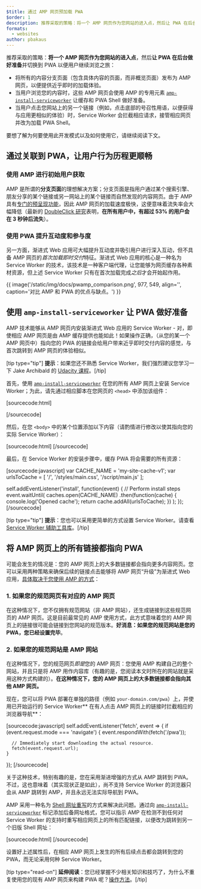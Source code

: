```yaml
---
$title: 通过 AMP 网页预加载 PWA
$order: 1
description: 推荐采取的策略：将一个 AMP 网页作为您网站的进入点，然后让 PWA 在后台做好准备并切换到…
formats:
  - websites
author: pbakaus
---
```


推荐采取的策略：**将一个 AMP 网页作为您网站的进入点**，然后**让 PWA 在后台做好准备**并切换到 PWA 以便用户继续浏览之旅：

- 将所有的内容分支页面（包含具体内容的页面，而非概览页面）发布为 AMP 网页，以便提供近乎即时的加载体验。
- 当用户浏览您的内容时，这些 AMP 网页会使用 AMP 的专用元素 [`amp-install-serviceworker`](../../../documentation/components/reference/amp-install-serviceworker.md) 让缓存和 PWA Shell 做好准备。
- 当用户点击您网站上的另一个链接（例如，点击底部的号召性用语，以便获得与应用更相似的体验）时，Service Worker 会拦截相应请求，接管相应网页并改为加载 PWA Shell。

要想了解为何要使用此开发模式以及如何使用它，请继续阅读下文。

## 通过关联到 PWA，让用户行为历程更顺畅

### 使用 AMP 进行初始用户获取

AMP 是所谓的**分支页面**的理想解决方案；分支页面是指用户通过某个搜索引擎、朋友分享的某个链接或另一网站上的某个链接而自然发现的内容网页。由于 AMP 具有[专门的预呈现功能](https://www.doubleclickbygoogle.com/articles/mobile-speed-matters/)，因此 AMP 网页的加载速度极快，这便意味着流失率会大幅降低（最新的 [DoubleClick 研究](https://www.doubleclickbygoogle.com/articles/mobile-speed-matters/)表明，**在所有用户中，有超过 53% 的用户会在 3 秒钟后流失**）。

### 使用 PWA 提升互动度和参与度

另一方面，渐进式 Web 应用可大幅提升互动度并吸引用户进行深入互动，但不具备 AMP 网页的*首次加载即时交付*特征。渐进式 Web 应用的核心是一种名为 Service Worker 的技术，该技术是一种客户端代理，让您能够为网页缓存各种素材资源，但上述 Service Worker 只有在首次加载完成*之后*才会开始起作用。

{{ image('/static/img/docs/pwamp_comparison.png', 977, 549, align='', caption='对比 AMP 和 PWA 的优点与缺点。') }}

## 使用 `amp-install-serviceworker` 让 PWA 做好准备

AMP 技术能够从 AMP 网页内安装渐进式 Web 应用的 Service Worker - 对，即使相应 AMP 网页是由 AMP 缓存提供也能如此！如果操作正确，（从您的某一个 AMP 网页中）指向您的 PWA 的链接会给用户带来近乎即时交付内容的感觉，与首次跳转到 AMP 网页的体验相似。

[tip type="tip"] <strong>提示</strong>：如果您还不熟悉 Service Worker，我们强烈建议您学习一下 Jake Archibald 的 [Udacity 课程](https://www.udacity.com/course/offline-web-applications--ud899)。[/tip]

首先，使用 [`amp-install-serviceworker`](../../../documentation/components/reference/amp-install-serviceworker.md) 在您的所有 AMP 网页上安装 Service Worker；为此，请先通过相应脚本在您网页的 `<head>` 中添加该组件：

[sourcecode:html]
<script async custom-element="amp-install-serviceworker"
  src="https://cdn.ampproject.org/v0/amp-install-serviceworker-0.1.js"></script>
[/sourcecode]

然后，在您 `<body>` 中的某个位置添加以下内容（请酌情进行修改以使其指向您的实际 Service Worker）：

[sourcecode:html]
<amp-install-serviceworker
      src="https://www.your-domain.com/serviceworker.js"
      layout="nodisplay">
</amp-install-serviceworker>
[/sourcecode]

最后，在 Service Worker 的安装步骤中，缓存 PWA 将会需要的所有资源：

[sourcecode:javascript]
var CACHE_NAME = 'my-site-cache-v1';
var urlsToCache = [
  '/',
  '/styles/main.css',
  '/script/main.js'
];

self.addEventListener('install', function(event) {
  // Perform install steps
  event.waitUntil(
    caches.open(CACHE_NAME)
      .then(function(cache) {
        console.log('Opened cache');
        return cache.addAll(urlsToCache);
      })
  );
});
[/sourcecode]

[tip type="tip"] <strong>提示</strong>：您也可以采用更简单的方式设置 Service Worker。请查看 [Service Worker 辅助工具库](https://github.com/GoogleChrome/sw-helpers)。[/tip]

## 将 AMP 网页上的所有链接都指向 PWA

可能会发生的情况是：您的 AMP 网页上的大多数链接都会指向更多内容网页。您可以采用两种策略来确保后续的链接点击能够将 AMP 网页“升级”为渐进式 Web 应用，[具体取决于您使用 AMP 的方式](../../../documentation/guides-and-tutorials/optimize-measure/discovery.md)：

### 1. 如果您的规范网页有对应的 AMP 网页

在这种情况下，您不仅拥有规范网站（非 AMP 网站），还生成链接到这些规范网页的 AMP 网页。这是目前最常见的 AMP 使用方式，此方式意味着您的 AMP 网页上的链接很可能会链接到您网站的规范版本。**好消息：如果您的规范网站是您的 PWA，您已经设置完毕**。

### 2. 如果您的规范网站是 AMP 网站

在这种情况下，您的规范网页*即是*您的 AMP 网页：您使用 AMP 构建自己的整个网站，并且只是将 AMP 用作内容库（有趣的是，您阅读本文时所在的网站就是采用这种方式构建的）。**在这种情况下，您的 AMP 网页上的大多数链接都会指向其他 AMP 网页。**

现在，您可以将 PWA 部署在单独的路径（例如 `your-domain.com/pwa`）上，并使用已开始运行的 Service Worker**&nbsp;在有人点击 AMP 网页上的链接时拦截相应的浏览器导航**：

[sourcecode:javascript]
self.addEventListener('fetch', event => {
    if (event.request.mode === 'navigate') {
      event.respondWith(fetch('/pwa'));

      // Immediately start downloading the actual resource.
      fetch(event.request.url);
    }

});
[/sourcecode]

关于这种技术，特别有趣的是，您在采用渐进增强的方式从 AMP 跳转到 PWA。不过，这也意味着（其实现状正是如此），尚不支持 Service Worker 的浏览器只会从 AMP 跳转到 AMP，并且永远无法实际导航到 PWA。

AMP 采用一种名为 [Shell 网址重写](../../../documentation/components/reference/amp-install-serviceworker.md#shell-url-rewrite)的方式来解决此问题。通过向 [`amp-install-serviceworker`](../../../documentation/components/reference/amp-install-serviceworker.md) 标记添加后备网址格式，您可以指示 AMP 在检测不到任何对 Service Worker 的支持时重写相应网页上的所有匹配链接，以便改为跳转到另一个旧版 Shell 网址：

[sourcecode:html]
<amp-install-serviceworker
      src="https://www.your-domain.com/serviceworker.js"
      layout="nodisplay"
      data-no-service-worker-fallback-url-match=".*"
      data-no-service-worker-fallback-shell-url="https://www.your-domain.com/pwa">
</amp-install-serviceworker>
[/sourcecode]

设置好上述属性后，在相应 AMP 网页上发生的所有后续点击都会跳转到您的 PWA，而无论采用何种 Service Worker。

[tip type="read-on"] <strong>延伸阅读</strong>：您已经掌握不少相关知识和技巧了，为什么不重复使用您的现有 AMP 网页来构建 PWA 呢？[操作方法](amp-in-pwa.md)。[/tip]
